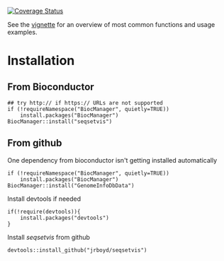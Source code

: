 [![Coverage Status](https://img.shields.io/codecov/c/github/jrboyd/seqsetvis/master.svg)](https://codecov.io/github/jrboyd/seqsetvis?branch=master)

See the [vignette](https://bioconductor.org/packages/release/bioc/vignettes/seqsetvis/inst/doc/seqsetvis_overview.html) for an overview of most common functions and usage examples.
# Installation

## From Bioconductor

```{r bioc install, eval=FALSE}
## try http:// if https:// URLs are not supported
if (!requireNamespace("BiocManager", quietly=TRUE))
    install.packages("BiocManager")
BiocManager::install("seqsetvis")
```

## From github
One dependency from bioconductor isn't getting installed automatically
```{r bioC missed dependency, eval=FALSE}
if (!requireNamespace("BiocManager", quietly=TRUE))
    install.packages("BiocManager")
BiocManager::install("GenomeInfoDbData")
```

Install devtools if needed
```{r devtools check, eval=FALSE}
if(!require(devtools)){
    install.packages("devtools")    
}
```

Install *seqsetvis* from github
```{r install seqsetvis from github, eval=FALSE}
devtools::install_github("jrboyd/seqsetvis")
```
